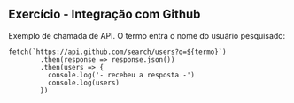 ## Exercício - Integração com Github


Exemplo de chamada de API. O termo entra o nome do usuário pesquisado:


```
fetch(`https://api.github.com/search/users?q=${termo}`)
        .then(response => response.json())
        .then(users => {
          console.log('- recebeu a resposta -')
          console.log(users)
        })
```